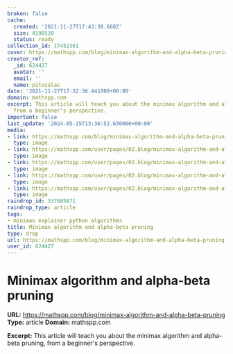 ```yaml
---
broken: false
cache:
  created: '2021-11-27T17:43:38.668Z'
  size: 4198530
  status: ready
collection_id: 17452361
cover: https://mathspp.com/blog/minimax-algorithm-and-alpha-beta-pruning/thumbnail.png
creator_ref:
  _id: 624427
  avatar: ''
  email: ''
  name: pitosalas
date: '2021-11-27T17:32:36.441000+00:00'
domain: mathspp.com
excerpt: This article will teach you about the minimax algorithm and alpha-beta pruning,
  from a beginner's perspective.
important: false
last_update: '2024-05-15T13:36:52.630000+00:00'
media:
- link: https://mathspp.com/blog/minimax-algorithm-and-alpha-beta-pruning/thumbnail.png
  type: image
- link: https://mathspp.com/user/pages/02.blog/minimax-algorithm-and-alpha-beta-pruning/thumbnail.png
  type: image
- link: https://mathspp.com/user/pages/02.blog/minimax-algorithm-and-alpha-beta-pruning/_tic_tac_toe.png
  type: image
- link: https://mathspp.com/user/pages/02.blog/minimax-algorithm-and-alpha-beta-pruning/_tic_tac_toe_tree.png
  type: image
- link: https://mathspp.com/user/pages/02.blog/minimax-algorithm-and-alpha-beta-pruning/_tic_tac_toe_tree_2.png
  type: image
raindrop_id: 337085871
raindrop_type: article
tags:
- minimax explainer python algorithms
title: Minimax algorithm and alpha-beta pruning
type: drop
url: https://mathspp.com/blog/minimax-algorithm-and-alpha-beta-pruning
user_id: 624427
---
```


# Minimax algorithm and alpha-beta pruning

**URL:** https://mathspp.com/blog/minimax-algorithm-and-alpha-beta-pruning
**Type:** article
**Domain:** mathspp.com

**Excerpt:** This article will teach you about the minimax algorithm and alpha-beta pruning, from a beginner's perspective.
